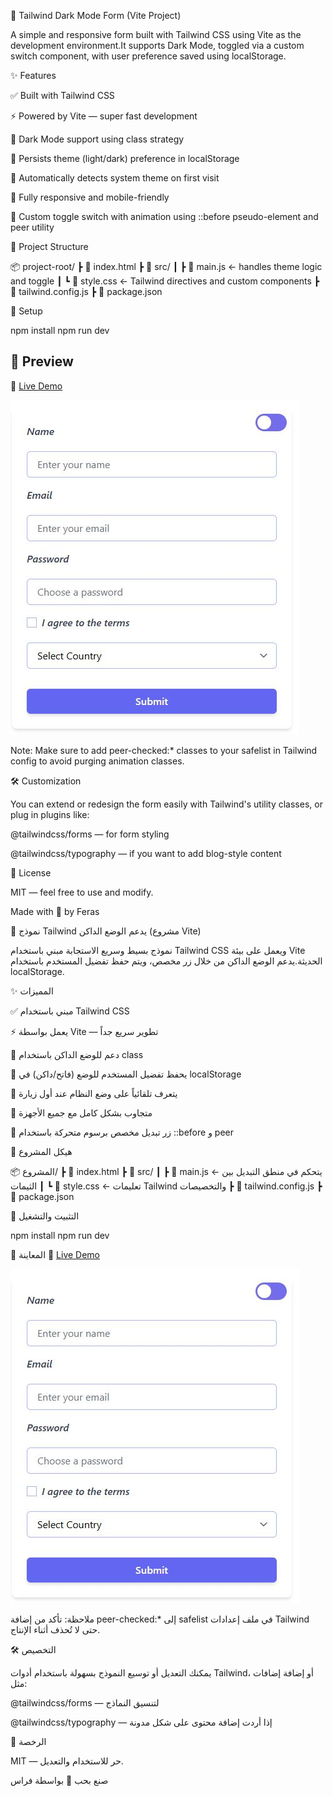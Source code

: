 🌙 Tailwind Dark Mode Form (Vite Project)

A simple and responsive form built with Tailwind CSS using Vite as the development environment.It supports Dark Mode, toggled via a custom switch component, with user preference saved using localStorage.

✨ Features

✅ Built with Tailwind CSS

⚡ Powered by Vite — super fast development

🌙 Dark Mode support using class strategy

💾 Persists theme (light/dark) preference in localStorage

🔄 Automatically detects system theme on first visit

📱 Fully responsive and mobile-friendly

🧪 Custom toggle switch with animation using ::before pseudo-element and peer utility

📂 Project Structure

📦 project-root/
┣ 📄 index.html
┣ 📁 src/
┃ ┣ 📄 main.js ← handles theme logic and toggle
┃ ┗ 📄 style.css ← Tailwind directives and custom components
┣ 📄 tailwind.config.js
┣ 📄 package.json

🚀 Setup

npm install
npm run dev

## 📸 Preview

🔗 [Live Demo](https://tailwind-dark-mode-form.vercel.app/)

[![Tailwind Dark Mode Form](./Tailwind-Dark-Mode-Form.JPG)](https://tailwind-dark-mode-form.vercel.app/)

Note: Make sure to add peer-checked:\* classes to your safelist in Tailwind config to avoid purging animation classes.

🛠️ Customization

You can extend or redesign the form easily with Tailwind's utility classes, or plug in plugins like:

@tailwindcss/forms — for form styling

@tailwindcss/typography — if you want to add blog-style content

📜 License

MIT — feel free to use and modify.

Made with 💙 by Feras

🌙 نموذج Tailwind يدعم الوضع الداكن (مشروع Vite)

نموذج بسيط وسريع الاستجابة مبني باستخدام Tailwind CSS ويعمل على بيئة Vite الحديثة.يدعم الوضع الداكن من خلال زر مخصص، ويتم حفظ تفضيل المستخدم باستخدام localStorage.

✨ المميزات

✅ مبني باستخدام Tailwind CSS

⚡ يعمل بواسطة Vite — تطوير سريع جداً

🌙 دعم للوضع الداكن باستخدام class

💾 يحفظ تفضيل المستخدم للوضع (فاتح/داكن) في localStorage

🔄 يتعرف تلقائياً على وضع النظام عند أول زيارة

📱 متجاوب بشكل كامل مع جميع الأجهزة

🧪 زر تبديل مخصص برسوم متحركة باستخدام ::before و peer

📂 هيكل المشروع

📦 المشروع/
┣ 📄 index.html
┣ 📁 src/
┃ ┣ 📄 main.js ← يتحكم في منطق التبديل بين الثيمات
┃ ┗ 📄 style.css ← تعليمات Tailwind والتخصيصات
┣ 📄 tailwind.config.js
┣ 📄 package.json

🚀 التثبيت والتشغيل

npm install
npm run dev

📸 المعاينة
🔗 [Live Demo](https://tailwind-dark-mode-form.vercel.app/)

[![Tailwind Dark Mode Form](./Tailwind-Dark-Mode-Form.JPG)](https://tailwind-dark-mode-form.vercel.app/)


ملاحظة: تأكد من إضافة peer-checked:\* إلى safelist في ملف إعدادات Tailwind حتى لا تُحذف أثناء الإنتاج.

🛠️ التخصيص

يمكنك التعديل أو توسيع النموذج بسهولة باستخدام أدوات Tailwind، أو إضافة إضافات مثل:

@tailwindcss/forms — لتنسيق النماذج

@tailwindcss/typography — إذا أردت إضافة محتوى على شكل مدونة

📜 الرخصة

MIT — حر للاستخدام والتعديل.

صنع بحب 💙 بواسطة فراس
